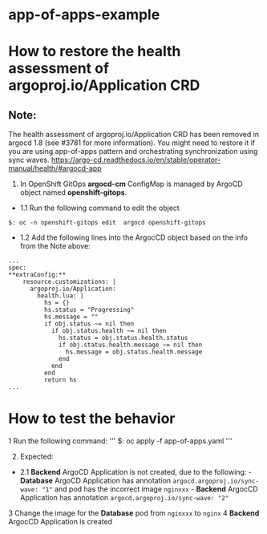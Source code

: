 # app-of-apps-example

# How to restore the health assessment of argoproj.io/Application CRD

## Note:
The health assessment of argoproj.io/Application CRD has been removed in argocd 1.8 (see #3781 for more information). You might need to restore it if you are using app-of-apps pattern and orchestrating synchronization using sync waves.
https://argo-cd.readthedocs.io/en/stable/operator-manual/health/#argocd-app

1. In OpenShift GitOps **argocd-cm** ConfigMap is managed by ArgoCD object named **openshift-gitops**.

- 1.1 Run the following command to edit the object
```
$: oc -n openshift-gitops edit  argocd openshift-gitops

```
- 1.2 Add the following lines into the ArgocCD object based on the info from the Note above:
```
...
spec:
**extraConfig:**
    resource.customizations: |
      argoproj.io/Application:
        health.lua: |
          hs = {}
          hs.status = "Progressing"
          hs.message = ""
          if obj.status ~= nil then
            if obj.status.health ~= nil then
              hs.status = obj.status.health.status
              if obj.status.health.message ~= nil then
                hs.message = obj.status.health.message
              end
            end
          end
          return hs
...
```
# How to test the behavior

1 Run the following command:
'''
$: oc apply -f app-of-apps.yaml
'''

2. Expected:
  
- 2.1 **Backend** ArgoCD Application is not created, due to the following:
      - **Database** ArgoCD Application has annotation `argocd.argoproj.io/sync-wave: "1"` and  pod has the incorrect image `nginxxx`
      - **Backend** ArgocCD Application has annotation `argocd.argoproj.io/sync-wave: "2"`

3 Change the image for the **Database** pod from `nginxxx` to `nginx`
4 **Backend** ArgocCD Application is created
